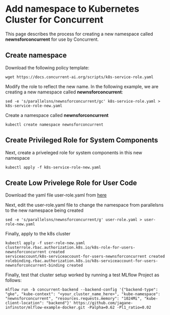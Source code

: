 # Add namespace to Kubernetes Cluster for Concurrent

This page describes the process for creating a new namespace called **newnsforconcurrent** for use by Concurrent.

## Create namespace

Download the following policy template:

```
wget https://docs.concurrent-ai.org/scripts/k8s-service-role.yaml
```

Modify the role to reflect the new name. In the following example, we are creating a new namespace called **newnsforconcurrent**:
```
sed -e 's/parallelsns/newnsforconcurrent/gc' k8s-service-role.yaml > k8s-service-role-new.yaml
```

Create a namespace called **newnsforconcurrent**

```
kubectl create namespace newnsforconcurrent
```

## Create Privileged Role for System Components

Next, create a priveleged role for system components in this new namespace

```
kubectl apply -f k8s-service-role-new.yaml
```

## Create Low Privelege Role for User Code

Download the yaml file user-role.yaml from [here](https://docs.concurrent-ai.org/scripts/user-role.yaml "Download user-role.yaml")

Next, edit the user-role.yaml file to change the namespace from parallelsns to the new namespace being created 

```
sed -e 's/parallelsns/newnsforconcurrent/g' user-role.yaml > user-role-new.yaml
```

Finally, apply to the k8s cluster

```
kubectl apply -f user-role-new.yaml 
clusterrole.rbac.authorization.k8s.io/k8s-role-for-users-newnsforconcurrent created
serviceaccount/k8s-serviceaccount-for-users-newnsforconcurrent created
rolebinding.rbac.authorization.k8s.io/k8s-serviceaccount-for-users-newnsforconcurrent-binding created
```

Finally, test that cluster setup worked by running a test MLflow Project as follows:
```
mlflow run -b concurrent-backend --backend-config '{"backend-type": "gke", "kube-context": "<your_cluster_name_here>", "kube-namespace": "newnsforconcurrent", "resources.requests.memory": "1024Mi", "kube-client-location": "backend"}' https://github.com/jagane-infinstor/mlflow-example-docker.git -Palpha=0.62 -Pl1_ratio=0.02
```
